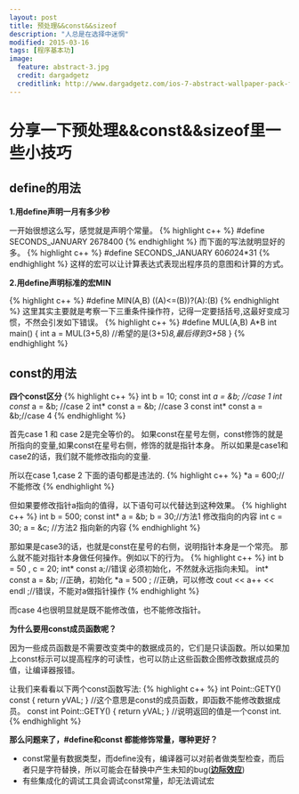 ```yaml
---
layout: post
title: 预处理&&const&&sizeof
description: "人总是在选择中迷惘"
modified: 2015-03-16
tags: [程序基本功]
image:
  feature: abstract-3.jpg
  credit: dargadgetz
  creditlink: http://www.dargadgetz.com/ios-7-abstract-wallpaper-pack-for-iphone-5-and-ipod-touch-retina/
---
```


# 分享一下预处理&&const&&sizeof里一些小技巧

## define的用法
**1.用define声明一月有多少秒**

一开始很想这么写，感觉就是声明个常量。
{% highlight c++ %}
#define SECONDS_JANUARY 2678400
{% endhighlight %}
而下面的写法就明显好的多。
{% highlight c++ %}
#define SECONDS_JANUARY 60*60*24*31
{% endhighlight %}
这样的宏可以让计算表达式表现出程序员的意图和计算的方式。

**2.用define声明标准的宏MIN**

{% highlight c++ %}
#define MIN(A,B) ((A)<=(B))?(A):(B)
{% endhighlight %}
这里其实主要就是考察一下三重条件操作符，记得一定要括括号,这最好变成习惯，不然会引发如下错误。
{% highlight c++ %}
#define MUL(A,B) A*B
int main()
{
	int a = MUL(3+5,8) //希望的是(3+5)*8,最后得到3+5*8
}
{% endhighlight %}

## const的用法
**四个const区分**
{% highlight c++ %}
int b = 10;
const int *a = &b; //case 1
int const* a = &b; //case 2
int* const a = &b; //case 3
const int* const a = &b;//case 4
{% endhighlight %}

首先case 1 和 case 2是完全等价的。
如果const在星号左侧，const修饰的就是所指向的变量,如果const在星号右侧，修饰的就是指针本身。
所以如果是case1和case2的话，我们就不能修改指向的变量.

所以在case 1,case 2 下面的语句都是违法的.
{% highlight c++ %}
*a = 600;//不能修改
{% endhighlight %}

但如果要修改指针a指向的值得，以下语句可以代替达到这种效果。
{% highlight c++ %}
int b = 500;
const int* a = &b;
b = 30;//方法1 修改指向的内容
int c = 30;
a = &c; //方法2 指向新的内容
{% endhighlight %}

那如果是case3的话，也就是const在星号的右侧，说明指针本身是一个常亮。
那么就不能对指针本身做任何操作。例如以下的行为。
{% highlight c++ %}
int b = 50 , c = 20;
int* const a;//错误 必须初始化，不然就永远指向未知。
int* const a = &b; //正确，初始化
*a = 500 ; //正确，可以修改
cout << a++ << endl ;//错误，不能对a做指针操作
{% endhighlight %}

而case 4也很明显就是既不能修改值，也不能修改指针。

**为什么要用const成员函数呢？**

因为一些成员函数是不需要改变类中的数据成员的，它们是只读函数。所以如果加上const标示可以提高程序的可读性，也可以防止这些函数企图修改数据成员的值，让编译器报错。

让我们来看看以下两个const函数写法:
{% highlight c++ %}
int Point::GETY() const
{
	return yVAL;
}
//这个意思是const的成员函数，即函数不能修改数据成员。
const int Point::GETY()
{
	return yVAL;
}
//说明返回的值是一个const int.
{% endhighlight %}

**那么问题来了，#define和const 都能修饰常量，哪种更好？**

* const常量有数据类型，而define没有，编译器可以对前者做类型检查，而后者只是字符替换，所以可能会在替换中产生未知的bug([**边际效应**](http://zh.wikipedia.org/wiki/%E8%BE%B9%E9%99%85%E6%95%88%E7%94%A8))
* 有些集成化的调试工具会调试const常量，却无法调试宏

